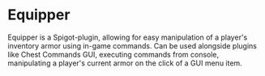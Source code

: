 # Equipper
Equipper is a Spigot-plugin, allowing for easy manipulation of a player's inventory armor using in-game commands. Can be used alongside plugins like Chest Commands GUI, executing commands from console, manipulating a player's current armor on the click of a GUI menu item.
